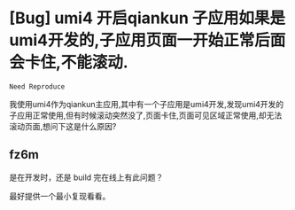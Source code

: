 # [Bug] umi4 开启qiankun 子应用如果是umi4开发的,子应用页面一开始正常后面会卡住,不能滚动.

`Need Reproduce`

我使用umi4作为qiankun主应用,其中有一个子应用是umi4开发,发现umi4开发的子应用正常使用,但有时候滚动突然没了,页面卡住,页面可见区域正常使用,却无法滚动页面,想问下这是什么原因?

## fz6m

是在开发时，还是 build 完在线上有此问题？

最好提供一个最小复现看看。
